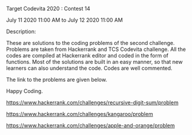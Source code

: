 Target Codevita 2020 : Contest 14

July 11 2020 11:00 AM to July 12 2020 11:00 AM

Description:

These are solutions to the coding problems of the second challenge. Problems are taken from Hackerrank and TCS Codevita challenge. All the codes are compiled at Hackerrank editor and coded in the form of functions. Most of the solutions are built in an easy manner, so that new learners can also understand the code. Codes are well commented.

The link to the problems are given below.

Happy Coding.

https://www.hackerrank.com/challenges/recursive-digit-sum/problem

https://www.hackerrank.com/challenges/kangaroo/problem

https://www.hackerrank.com/challenges/apple-and-orange/problem
